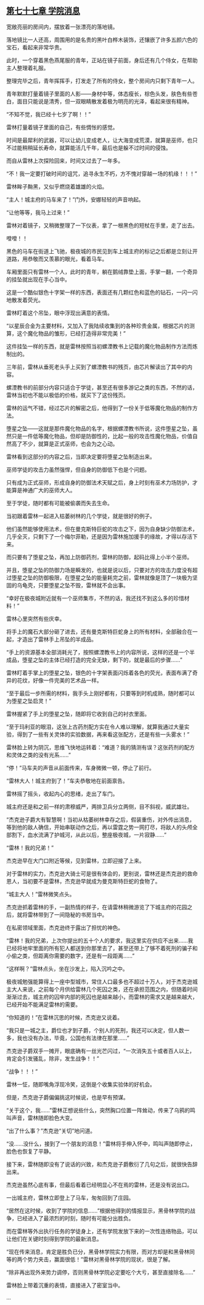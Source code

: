 ## [第七十七章 学院消息](https://www.xxbiquge.com/11_11222/5428858.html)


  宽敞亮丽的房间内，摆放着一张漂亮的落地镜。

  落地镜比一人还高，周围用的是名贵的黑叶白桦木装饰，还镶嵌了许多五颜六色的宝石，看起来非常华贵。

  此时，一个穿着黑色燕尾服的青年，正站在镜子前面，身后还有几个侍女，在帮助主人整理着礼服。

  整理完毕之后，青年挥挥手，打发走了所有的侍女，整个房间内只剩下青年一人。

  青年默默打量着镜子里面的人影——身材中等，体态瘦长，棕色头发，肤色有些苍白，面目只能说是清秀，但一双眼睛散发着极为明亮的光泽，看起来很有精神。

  “不知不觉，我已经十七岁了啊！！”

  雷林打量着镜子里面的自己，有些惆怅的感觉。

  时间是最犀利的武器，可以让幼儿变成老人，让大海变成荒漠，就算是巫师，也只不过能稍稍延长寿命，就算能活几千年，最后也是躲不过时间的侵蚀。

  而自从雷林上次探险回来，时间又过去了一年多。

  “不！我一定要打破时间的诅咒，追寻永生不朽，方不愧对穿越一场的机缘！！！”

  雷林眸子黝黑，又似乎燃烧着雄雄的火焰。

  “主人！城主府的马车来了！”门外，安娜轻轻的声音响起。

  “让他等等，我马上过来！”

  雷林对着镜子，又稍微整理了一下仪表，拿了一根黑色的短杖在手里，走了出去。

  噔噔！！

  黑色的马车在街道上飞驰，极夜城的市民见到车上城主府的标记之后都是立刻让开道路，用恭敬而又羡慕的眼光，看着马车。

  车厢里面只有雷林一个人，此时的青年，躺在鹅绒靠垫上面，手掌一翻，一个奇异的挂坠就出现在手心当中。

  这是一个酷似银色十字架一样的东西，表面还有几颗红色和蓝色的钻石，一闪一闪地散发着荧光。

  雷林盯着这个吊坠，眼中浮现出满意的表情。

  “以星辰合金为主要材料，又加入了我陆续收集到的各种珍贵金属，根据芯片的测算，这个魔化物品的雏形，已经打造得非常完美！”

  这件挂坠一样的东西，就是雷林按照当初螺湮教书上记载的魔化物品制作方法而炼制出的。

  三年前，雷林从垂死老头手上买到了螺湮教书的残页，由芯片解读出了其中的内容。

  螺湮教书的前部分内容只适合于学徒，甚至还有很多游记之类的东西，不然的话，雷林当初也不能以极低的价格，就买下了这份残页。

  雷林的运气不错，经过芯片的解密之后，他得到了一份关于低等魔化物品的制作方法。

  堕星之坠——这就是那件魔化物品的名字，根据螺湮教书所说，这件堕星之坠，虽然只是一件低等魔化物品，但却是防御性的，比起一般的攻击性魔化物品，价值自然高了不少，就算是正式巫师，也会为之心动。

  雷林看到这部分的内容之后，当即决定要将堕星之坠制造出来。

  巫师学徒的攻击力虽然强悍，但自身的防御低下也是个问题。

  只有成为正式巫师，形成自身的防御法术天赋之后，身上时刻有巫术力场防护，才能算是神通广大的巫师大人。

  至于学徒，随时都有可能被偷袭而失去生命。

  当初跟着雷林一起进入枯萎树林的几个学徒，就是很好的例子。

  他们虽然能够使用法术，但在曼克斯特巨蛇的攻击之下，因为自身缺少防御法术，几乎全灭，只剩下了一个梅尔菲勒，还是因为雷林施加援手的缘故，才得以存活下来。

  而只要有了堕星之坠，再加上防御药剂，雷林的防御，起码比得上小半个巫师。

  并且，堕星之坠的防御力场是瞬发的，也就是说以后，只要对方的攻击力度没有超过堕星之坠的防御极限，在堕星之坠的能量耗完之前，雷林就像是顶了一块极为坚固的乌龟壳，只要堕星之坠不毁，雷林就不会出事。

  “幸好在极夜城附近就有一个巫师集市，不然的话，我还找不到这么多的珍惜材料！”

  雷林心里突然有些庆幸。

  将手上的魔石大部分砸了进去，还有曼克斯特巨蛇身上的所有材料，全部融合在一起，才造出了雷林手上吊坠的半成品。

  “手上的资源基本全部消耗光了，按照螺湮教书上的内容所说，这样的还是一个半成品，堕星之坠的主体已经打造的完全无缺，剩下的，就是最后的步骤……”

  雷林盯着手掌上的堕星之坠，银色的十字架表面闪烁着各色的荧光，表面布满了奇异的花纹，好像一件完美的艺术品一样。

  “至于最后一步所需的材料，我手头上刚好都有，只要等到时机成熟，随时都可以为堕星之坠启灵！”

  雷林握紧了手上的堕星之坠，随即将它收到自己的衬衣里面。

  “至于玛利亚的眼泪，这张上古药剂配方实在令人难以理解，就算我通过大量实验，得到了一些有关灵体的实验数据，再来看这张配方，还是有些一头雾水！”

  雷林脸上转为阴沉，思维飞快地运转着：“难道？我的猜测有误？这张药剂的配方和灵体之类的没有光系……”

  “停！”马车夫的声音从前面传来，车身微微一顿，停止了前行。

  “雷林大人！城主府到了！”车夫恭敬地在前面禀告。

  雷林摇了摇头，收起内心的思绪，走出了车门。

  城主府还是和之前一样的肃穆威严，两排卫兵分立两侧，目不斜视，威武雄壮。

  “杰克逊子爵大有智慧啊！当初从枯萎树林幸存之后，假装重伤，对外传出消息，等到他的敌人确信，开始串联动作之后，再以雷霆之势一网打尽，将敌人的头颅全部割下，血水流满了护城河，从此以后，整座极夜城，一片寂静……”

  “雷林！我的兄弟！”

  杰克逊早在大门口附近等候，见到雷林，立即迎接了上来。

  对于雷林的实力，杰克逊大骑士可是很有体会的，更别说，雷林还是杰克逊的救命恩人，当初要不是雷林，杰克逊早就成为曼克斯特巨蛇的食物了。

  “城主大人！”雷林微笑点头。

  杰克逊抓着雷林的手，一副热情的样子，在请雷林稍微游览了下城主府的花园之后，就将雷林带到了一间隐秘的书房当中。

  在私密领域里面，杰克逊终于露出了担忧的神色。

  “雷林！我的兄弟，上次你提出的五十个人的要求，我这里实在供应不出来……我已经将地牢里面的所有犯人都送到你那里去了，甚至还带上了够不着死刑的骗子和小偷之类，但距离你需要的数字，还是有一段距离……”

  “这样啊？”雷林点头，坐在沙发上，陷入沉吟之中。

  极夜城勉强能算得上一座中型城市，常住人口最多也不超过十万人，对于杰克逊城主大人来说，之前每个月供给雷林几个死囚之类，还在承担范围之内，但随着时间渐渐过去，城主府的囚牢内部的死囚也是越来越小，而雷林的需求又是越来越大，已经开始不能满足雷林的需要。

  “你知道的！”在雷林沉思的时候，杰克逊又说着。

  “我只是一城之主，爵位也才到子爵，个别人的死刑，我还可以决定，但人数一多，我也没有办法，毕竟，公国也有法律在那里……”

  杰克逊子爵双手一摊开，眼底确有一丝光芒闪过，“一次消失五十或者百人以上，肯定会引发骚乱，除非，发生战争！！”

  “战争！！！”

  雷林一怔，随即嘴角浮现冷笑，这倒是个收集实验体的好机会。

  但是，杰克逊子爵偏偏挑这时候说，也是早有预谋。

  “关于这个，我……”雷林正想说些什么，突然胸口位置一阵耸动，传来了乌鸦的鸣叫声音，雷林随即脸色大变。

  “出了什么事？”杰克逊“关切”地问道。

  “没……没什么，接到了一个朋友的消息！”雷林将手伸入怀中，鸣叫声随即停止，脸色也恢复了平静。

  接下来，雷林随即没有了说话的兴致，和杰克逊子爵敷衍了几句之后，就很快告辞出来。

  杰克逊虽然心底有事，但最后看着已经明显心不在焉的雷林，还是没有说出口。

  一出城主府，雷林立即登上了马车，匆匆回到了庄园。

  “居然在这时候，收到了学院的信息……”根据他得到的情报显示，黑骨林学院的战争，已经进入了最浓烈的时刻，随时有可能分出胜负。

  而在雷林等外出执行任务的学徒身上，还有学院发放下来的一次性连络物品，可以让他们在关键时刻得到学院的最新消息。

  “现在传来消息，肯定是胜负已分，黑骨林学院实力有限，而对方却是和黑骨林同等的两个势力夹击，赢面很低！”雷林对黑骨林学院的现状，很是了解。

  “除非再出现外来势力调停，否则黑骨林学院必定要吃个大亏，甚至直接除名……”

  雷林脸上带着沉重的表情，直接进入了密室当中。

  ...
